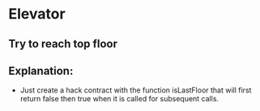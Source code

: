 # Elevator

## Try to reach top floor


## Explanation:
* Just create a hack contract with the function isLastFloor that will first return false then true when it is called for subsequent calls.

